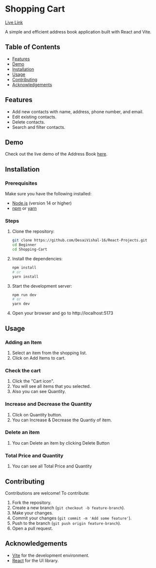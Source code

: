 # Shopping Cart

[Live Link](https://github.com/DesaiVishal-16/React-Projects/tree/main/Beginner/Shopping-Cart)

A simple and efficient address book application built with React and Vite.

## Table of Contents

- [Features](#features)
- [Demo](#demo)
- [Installation](#installation)
- [Usage](#usage)
- [Contributing](#contributing)
- [Acknowledgements](#acknowledgements)

## Features

- Add new contacts with name, address, phone number, and email.
- Edit existing contacts.
- Delete contacts.
- Search and filter contacts.

## Demo

Check out the live demo of the Address Book [here](https://github.com/DesaiVishal-16/React-Projects/tree/main/Beginner/Shopping-Cart).

## Installation

### Prerequisites

Make sure you have the following installed:

- [Node.js](https://nodejs.org/) (version 14 or higher)
- [npm](https://www.npmjs.com/) or [yarn](https://yarnpkg.com/)

### Steps

1. Clone the repository:
   ```bash
   git clone https://github.com/DesaiVishal-16/React-Projects.git
   cd Beginner
   cd Shopping-Cart
   ```
2. Install the dependencies:
   ```bash
   npm install
   # or
   yarn install
   ```
3. Start the development server:

   ```bash
   npm run dev
   # or
   yarn dev
   ```

4. Open your browser and go to http://localhost:5173

## Usage

### Adding an Item

1. Select an item from the shopping list.
2. Click on Add Items to cart.

### Check the cart

1. Click the "Cart icon".
2. You will see all items that you selected.
3. Also you can see Quantity.

### Increase and Decrease the Quantity

1. Click on Quantity button.
2. You can Increase & Decrease the Quantiy of item.

### Delete an item

1. You can Delete an item by clicking Delete Button

### Total Price and Quantity

1. You can see all Total Price and Quantity

## Contributing

Contributions are welcome! To contribute:

1. Fork the repository.
2. Create a new branch (`git checkout -b feature-branch`).
3. Make your changes.
4. Commit your changes (`git commit -m 'Add some feature'`).
5. Push to the branch (`git push origin feature-branch`).
6. Open a pull request.

## Acknowledgements

- [Vite](https://vitejs.dev/) for the development environment.
- [React](https://reactjs.org/) for the UI library.
